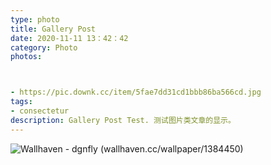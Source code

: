 ```yaml
---
type: photo
title: Gallery Post
date: 2020-11-11 13：42：42
category: Photo
photos:



- https://pic.downk.cc/item/5fae7dd31cd1bbb86ba566cd.jpg
tags:
- consectetur
description: Gallery Post Test. 测试图片类文章的显示。
---
```


![Wallhaven - dgnfly (wallhaven.cc/wallpaper/1384450)](https://w.wallhaven.cc/full/ym/wallhaven-ym2del.png)

